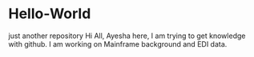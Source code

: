 # Hello-World
just another repository
Hi All,
Ayesha here, I am trying to get knowledge with github.
I am working on Mainframe background and EDI data.
